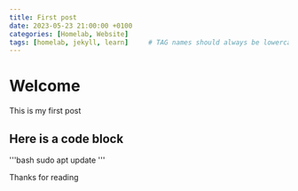 ```yaml
---
title: First post
date: 2023-05-23 21:00:00 +0100
categories: [Homelab, Website]
tags: [homelab, jekyll, learn]     # TAG names should always be lowercase
---
```


# Welcome
This is my first post

## Here is a code block
'''bash
sudo apt update
'''

Thanks for reading